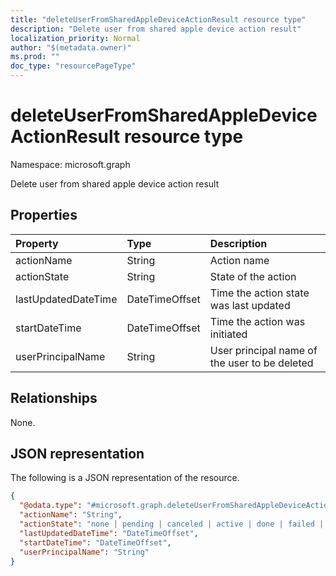 ```yaml
---
title: "deleteUserFromSharedAppleDeviceActionResult resource type"
description: "Delete user from shared apple device action result"
localization_priority: Normal
author: "$(metadata.owner)"
ms.prod: ""
doc_type: "resourcePageType"
---
```


# deleteUserFromSharedAppleDeviceActionResult resource type

Namespace: microsoft.graph

Delete user from shared apple device action result

## Properties

| Property            | Type           | Description                                   |
| :------------------ | :------------- | :-------------------------------------------- |
| actionName          | String         | Action name                                   |
| actionState         | String         | State of the action                           |
| lastUpdatedDateTime | DateTimeOffset | Time the action state was last updated        |
| startDateTime       | DateTimeOffset | Time the action was initiated                 |
| userPrincipalName   | String         | User principal name of the user to be deleted |

## Relationships

None.

## JSON representation

The following is a JSON representation of the resource.

<!-- {
  "blockType": "resource",
  "@odata.type": "microsoft.graph.deleteUserFromSharedAppleDeviceActionResult",
}
-->

```json
{
  "@odata.type": "#microsoft.graph.deleteUserFromSharedAppleDeviceActionResult",
  "actionName": "String",
  "actionState": "none | pending | canceled | active | done | failed | notSupported",
  "lastUpdatedDateTime": "DateTimeOffset",
  "startDateTime": "DateTimeOffset",
  "userPrincipalName": "String"
}
```